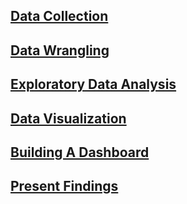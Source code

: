 ## [Data Collection](https://github.com/aqafridi/Data-Analytics/tree/main/IBM%20Data%20Analyst%20Capstone%20Project/1.%20Data%20Collection)
## [Data Wrangling](https://github.com/aqafridi/Data-Analytics/tree/main/IBM%20Data%20Analyst%20Capstone%20Project/2.%20Data%20Wrangling)
## [Exploratory Data Analysis](https://github.com/aqafridi/Data-Analytics/tree/main/IBM%20Data%20Analyst%20Capstone%20Project/3.%20Exploratory%20Data%20Analysis)
## [Data Visualization](https://github.com/aqafridi/Data-Analytics/tree/main/IBM%20Data%20Analyst%20Capstone%20Project/4.%20Data%20Visualization)
## [Building A Dashboard](https://github.com/aqafridi/Data-Analytics/tree/main/IBM%20Data%20Analyst%20Capstone%20Project/5.%20Building%20A%20Dashboard)
## [Present Findings](https://github.com/aqafridi/Data-Analytics/tree/main/IBM%20Data%20Analyst%20Capstone%20Project/6.%20Present%20Findings)